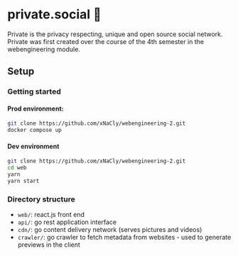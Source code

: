# private.social 🤠
 

Private is the privacy respecting, unique and open source social network. Private was first created over the course of the 4th semester in the webengineering module.

## Setup

### Getting started

#### Prod environment:

```bash
git clone https://github.com/xNaCly/webengineering-2.git
docker compose up
```

#### Dev environment

```bash
git clone https://github.com/xNaCly/webengineering-2.git
cd web
yarn
yarn start
```

### Directory structure

- `web/`: react.js front end
- `api/`: go rest application interface
- `cdn/`: go content delivery network (serves pictures and videos)
- `crawler/`: go crawler to fetch metadata from websites - used to generate previews in the client
